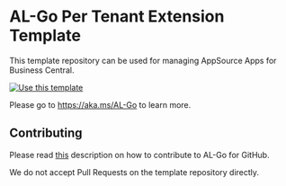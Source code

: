 # AL-Go Per Tenant Extension Template
This template repository can be used for managing AppSource Apps for Business Central.

[![Use this template](https://github.com/microsoft/AL-Go/assets/10775043/ca1ecc85-2fd3-4ab5-a866-bd2e7e80259d)](https://github.com/new?template_name=AL-Go-PTE&template_owner=microsoft)

Please go to https://aka.ms/AL-Go to learn more.

## Contributing

Please read [this](https://github.com/microsoft/AL-Go/blob/main/Scenarios/Contribute.md) description on how to contribute to AL-Go for GitHub.

We do not accept Pull Requests on the template repository directly.
